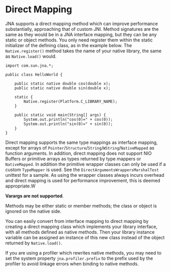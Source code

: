 Direct Mapping
==============

JNA supports a direct mapping method which can improve performance substantially, 
approaching that of custom JNI. Method signatures are the same as they would be 
in a JNA interface mapping, but they can be any static or object methods. You 
only need register them within the static initializer of the defining class,
as in the example below. The `Native.register()` method takes the name of your 
native library, the same as `Native.load()` would.

    import com.sun.jna.*;

    public class HelloWorld {
                
        public static native double cos(double x);
        public static native double sin(double x);
        
        static {
            Native.register(Platform.C_LIBRARY_NAME);
        }

        public static void main(String[] args) {
            System.out.println("cos(0)=" + cos(0));
            System.out.println("sin(0)=" + sin(0));
        }
    }

Direct mapping supports the same type mappings as interface mapping, except for 
arrays of `Pointer`/`Structure`/`String`/`WString`/`NativeMapped` as function 
arguments. In addition, direct mapping does not support NIO Buffers or 
primitive arrays as types returned by type mappers or `NativeMapped`. In addition
the primitive wrapper classes can only be used if a custom `TypeMapper` is used.
See the `DirectArgumentsWrappersMarshalTest` unittest for a sample. As using
the wrapper classes always incurs overhead and direct mapping is used for
performance improvement, this is deemed appropriate.W

**Varargs are not supported**.

Methods may be either static or member methods; the class or object is ignored on the native side.

You can easily convert from interface mapping to direct mapping by creating a 
direct mapping class which implements your library interface, with all methods 
defined as native methods. Then your library instance variable can be assigned 
an instance of this new class instead of the object returned by `Native.load()`.

If you are using a profiler which rewrites native methods, you may need to
set the system property `jna.profiler.prefix` to the prefix used by the
profiler to avoid linkage errors when binding to native methods.
